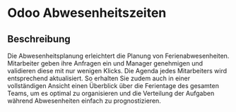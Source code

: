 # Odoo Abwesenheitszeiten

## Beschreibung

Die Abwesenheitsplanung erleichtert die Planung von Ferienabwesenheiten. Mitarbeiter geben ihre Anfragen ein und Manager genehmigen und validieren diese mit nur wenigen Klicks. Die Agenda jedes Mitarbeiters wird entsprechend aktualisiert. So erhalten Sie zudem auch in einer vollständigen Ansicht einen Überblick über die Ferientage des gesamten Teams, um es optimal zu organisieren und die Verteilung der Aufgaben während Abwesenheiten einfach zu prognostizieren.
